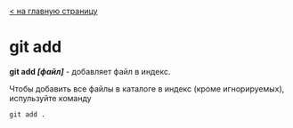 [< на главную страницу](readme.md)

# git add

**git add *[файл]*** - добавляет файл в индекс.

Чтобы добавить все файлы в каталоге в индекс (кроме игнорируемых), испульзуйте команду 


```bash=
git add .
```